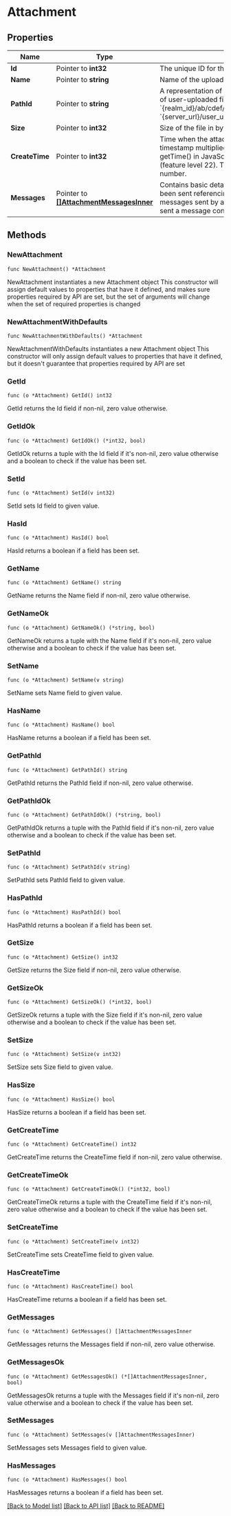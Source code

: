 # Attachment

## Properties

Name | Type | Description | Notes
------------ | ------------- | ------------- | -------------
**Id** | Pointer to **int32** | The unique ID for the attachment.  | [optional] 
**Name** | Pointer to **string** | Name of the uploaded file.  | [optional] 
**PathId** | Pointer to **string** | A representation of the path of the file within the repository of user-uploaded files. If the &#x60;path_id&#x60; of a file is &#x60;{realm_id}/ab/cdef/temp_file.py&#x60;, its URL will be: &#x60;{server_url}/user_uploads/{realm_id}/ab/cdef/temp_file.py&#x60;.  | [optional] 
**Size** | Pointer to **int32** | Size of the file in bytes.  | [optional] 
**CreateTime** | Pointer to **int32** | Time when the attachment was uploaded as a UNIX timestamp multiplied by 1000 (matching the format of getTime() in JavaScript).  **Changes**: Changed in Zulip 3.0 (feature level 22). This field was previously a floating point number.  | [optional] 
**Messages** | Pointer to [**[]AttachmentMessagesInner**](AttachmentMessagesInner.md) | Contains basic details on any Zulip messages that have been sent referencing this [uploaded file](/api/upload-file). This includes messages sent by any user in the Zulip organization who sent a message containing a link to the uploaded file.  | [optional] 

## Methods

### NewAttachment

`func NewAttachment() *Attachment`

NewAttachment instantiates a new Attachment object
This constructor will assign default values to properties that have it defined,
and makes sure properties required by API are set, but the set of arguments
will change when the set of required properties is changed

### NewAttachmentWithDefaults

`func NewAttachmentWithDefaults() *Attachment`

NewAttachmentWithDefaults instantiates a new Attachment object
This constructor will only assign default values to properties that have it defined,
but it doesn't guarantee that properties required by API are set

### GetId

`func (o *Attachment) GetId() int32`

GetId returns the Id field if non-nil, zero value otherwise.

### GetIdOk

`func (o *Attachment) GetIdOk() (*int32, bool)`

GetIdOk returns a tuple with the Id field if it's non-nil, zero value otherwise
and a boolean to check if the value has been set.

### SetId

`func (o *Attachment) SetId(v int32)`

SetId sets Id field to given value.

### HasId

`func (o *Attachment) HasId() bool`

HasId returns a boolean if a field has been set.

### GetName

`func (o *Attachment) GetName() string`

GetName returns the Name field if non-nil, zero value otherwise.

### GetNameOk

`func (o *Attachment) GetNameOk() (*string, bool)`

GetNameOk returns a tuple with the Name field if it's non-nil, zero value otherwise
and a boolean to check if the value has been set.

### SetName

`func (o *Attachment) SetName(v string)`

SetName sets Name field to given value.

### HasName

`func (o *Attachment) HasName() bool`

HasName returns a boolean if a field has been set.

### GetPathId

`func (o *Attachment) GetPathId() string`

GetPathId returns the PathId field if non-nil, zero value otherwise.

### GetPathIdOk

`func (o *Attachment) GetPathIdOk() (*string, bool)`

GetPathIdOk returns a tuple with the PathId field if it's non-nil, zero value otherwise
and a boolean to check if the value has been set.

### SetPathId

`func (o *Attachment) SetPathId(v string)`

SetPathId sets PathId field to given value.

### HasPathId

`func (o *Attachment) HasPathId() bool`

HasPathId returns a boolean if a field has been set.

### GetSize

`func (o *Attachment) GetSize() int32`

GetSize returns the Size field if non-nil, zero value otherwise.

### GetSizeOk

`func (o *Attachment) GetSizeOk() (*int32, bool)`

GetSizeOk returns a tuple with the Size field if it's non-nil, zero value otherwise
and a boolean to check if the value has been set.

### SetSize

`func (o *Attachment) SetSize(v int32)`

SetSize sets Size field to given value.

### HasSize

`func (o *Attachment) HasSize() bool`

HasSize returns a boolean if a field has been set.

### GetCreateTime

`func (o *Attachment) GetCreateTime() int32`

GetCreateTime returns the CreateTime field if non-nil, zero value otherwise.

### GetCreateTimeOk

`func (o *Attachment) GetCreateTimeOk() (*int32, bool)`

GetCreateTimeOk returns a tuple with the CreateTime field if it's non-nil, zero value otherwise
and a boolean to check if the value has been set.

### SetCreateTime

`func (o *Attachment) SetCreateTime(v int32)`

SetCreateTime sets CreateTime field to given value.

### HasCreateTime

`func (o *Attachment) HasCreateTime() bool`

HasCreateTime returns a boolean if a field has been set.

### GetMessages

`func (o *Attachment) GetMessages() []AttachmentMessagesInner`

GetMessages returns the Messages field if non-nil, zero value otherwise.

### GetMessagesOk

`func (o *Attachment) GetMessagesOk() (*[]AttachmentMessagesInner, bool)`

GetMessagesOk returns a tuple with the Messages field if it's non-nil, zero value otherwise
and a boolean to check if the value has been set.

### SetMessages

`func (o *Attachment) SetMessages(v []AttachmentMessagesInner)`

SetMessages sets Messages field to given value.

### HasMessages

`func (o *Attachment) HasMessages() bool`

HasMessages returns a boolean if a field has been set.


[[Back to Model list]](../README.md#documentation-for-models) [[Back to API list]](../README.md#documentation-for-api-endpoints) [[Back to README]](../README.md)


